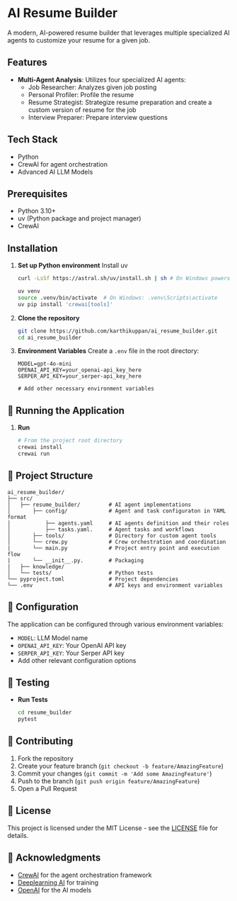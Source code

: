 # AI Resume Builder

A modern, AI-powered resume builder that leverages multiple specialized AI agents to customize your resume for a given job.

## Features

- **Multi-Agent Analysis**: Utilizes four specialized AI agents:
  - Job Researcher: Analyzes given job posting
  - Personal Profiler: Profile the resume
  - Resume Strategist: Strategize resume preparation and create a custom version of resume for the job
  - Interview Preparer: Prepare interview questions

## Tech Stack

- Python
- CrewAI for agent orchestration
- Advanced AI LLM Models

## Prerequisites


- Python 3.10+
- uv (Python package and project manager)
- CrewAI

## Installation

1. **Set up Python environment**
   Install uv 
   ```bash
   curl -LsSf https://astral.sh/uv/install.sh | sh # On Windows powershell -c "irm https://astral.sh/uv/install.ps1 | iex"
   ```

   ```bash
   uv venv
   source .venv/bin/activate  # On Windows: .venv\Scripts\activate
   uv pip install 'crewai[tools]'
   ```

2. **Clone the repository**
   ```bash
   git clone https://github.com/karthikuppan/ai_resume_builder.git
   cd ai_resume_builder
   ```

4. **Environment Variables**
   Create a `.env` file in the root directory:
   ```env
   MODEL=gpt-4o-mini
   OPENAI_API_KEY=your_openai-api_key_here
   SERPER_API_KEY=your_serper-api_key_here

   # Add other necessary environment variables
   ```

## 🚀 Running the Application

1. **Run**
   ```bash
   # From the project root directory
   crewai install
   crewai run
   ```

## 📁 Project Structure

```
ai_resume_builder/
├── src/
│   ├── resume_builder/         # AI agent implementations
│       ├── config/             # Agent and task configuraton in YAML format
│           ├── agents.yaml     # AI agents definition and their roles
│           ├── tasks.yaml.     # Agent tasks and workflows
│       ├── tools/              # Directory for custom agent tools
│       └── crew.py             # Crew orchestration and coordination
|       └── main.py             # Project entry point and execution flow
|       └── __init__.py.        # Packaging
|   ├── knowledge/
│   └── tests/                  # Python tests
└── pyproject.toml              # Project dependencies
└── .env                        # API keys and environment variables
```

## 🔧 Configuration

The application can be configured through various environment variables:

- `MODEL`: LLM Model name
- `OPENAI_API_KEY`: Your OpenAI API key
- `SERPER_API_KEY`: Your Serper API key
- Add other relevant configuration options

## 🧪 Testing

- **Run Tests**
  ```bash
  cd resume_builder
  pytest
  ```

## 🤝 Contributing

1. Fork the repository
2. Create your feature branch (`git checkout -b feature/AmazingFeature`)
3. Commit your changes (`git commit -m 'Add some AmazingFeature'`)
4. Push to the branch (`git push origin feature/AmazingFeature`)
5. Open a Pull Request

## 📄 License

This project is licensed under the MIT License - see the [LICENSE](LICENSE) file for details.

## 👏 Acknowledgments

- [CrewAI](https://github.com/joaomdmoura/crewAI) for the agent orchestration framework
- [Deeplearning AI](http://deeplearning.ai/) for training
- [OpenAI](https://openai.com/) for the AI models

